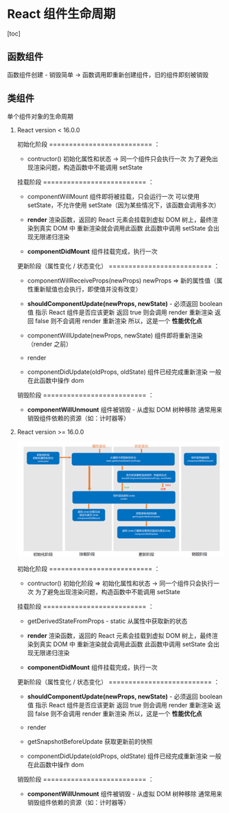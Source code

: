 # React 组件生命周期

[toc]

## 函数组件

函数组件创建 - 销毁简单 → 函数调用即重新创建组件，旧的组件即刻被销毁

## 类组件

单个组件对象的生命周期

1. React version < 16.0.0

    初始化阶段 ========================== ：

    - contructor()
        初始化属性和状态 → 同一个组件只会执行一次
        为了避免出现渲染问题，构造函数中不能调用 setState

    挂载阶段 ========================== ：

    - componentWillMount
        组件即将被挂载，只会运行一次
        可以使用 setState，不允许使用 setState（因为某些情况下，该函数会调用多次）

    - **render**
        渲染函数，返回的 React 元素会挂载到虚拟 DOM 树上，最终渲染到真实 DOM 中
        重新渲染就会调用此函数
        此函数中调用 setState 会出现无限递归渲染

    - **componentDidMount**
        组件挂载完成，执行一次

    更新阶段（属性变化 / 状态变化） ========================== ：

    - componentWillReceiveProps(newProps)
        newProps => 新的属性值（属性重新赋值也会执行，即使值并没有改变）
    
    - **shouldComponentUpdate(newProps, newState)** - 必须返回 boolean 值
        指示 React 组件是否应该更新
        返回 true 则会调用 render 重新渲染
        返回 false 则不会调用 render 重新渲染
        所以，这是一个 **性能优化点**
    
    - componentWillUpdate(newProps, newState)
        组件即将重新渲染（render 之前）

    - render

    - componentDidUpdate(oldProps, oldState)
        组件已经完成重新渲染
        一般在此函数中操作 dom
    
    销毁阶段 ========================== ：

    - **componentWillUnmount**
        组件被销毁 - 从虚拟 DOM 树种移除
        通常用来销毁组件依赖的资源（如：计时器等）

2. React version >= 16.0.0

    ![react_new_life_cycle](./imgs/react-new-life-cycle.jpg)

    初始化阶段 ========================== ：

    - contructor()
        初始化阶段 => 初始化属性和状态 → 同一个组件只会执行一次
        为了避免出现渲染问题，构造函数中不能调用 setState

    挂载阶段 ========================== ：

    - getDerivedStateFromProps - static
        从属性中获取新的状态

    - **render**
        渲染函数，返回的 React 元素会挂载到虚拟 DOM 树上，最终渲染到真实 DOM 中
        重新渲染就会调用此函数
        此函数中调用 setState 会出现无限递归渲染

    - **componentDidMount**
        组件挂载完成，执行一次

    更新阶段（属性变化 / 状态变化） ========================== ：

    - **shouldComponentUpdate(newProps, newState)** - 必须返回 boolean 值
        指示 React 组件是否应该更新
        返回 true 则会调用 render 重新渲染
        返回 false 则不会调用 render 重新渲染
        所以，这是一个 **性能优化点**

    - render

    - getSnapshotBeforeUpdate
        获取更新前的快照

    - componentDidUpdate(oldProps, oldState)
        组件已经完成重新渲染
        一般在此函数中操作 dom
    
    销毁阶段 ========================== ：

    - **componentWillUnmount**
        组件被销毁 - 从虚拟 DOM 树种移除
        通常用来销毁组件依赖的资源（如：计时器等）


